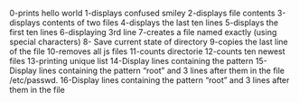 0-prints hello world
1-displays confused smiley
2-displays file contents
3-displays contents of two files
4-displays the last ten lines
5-displays the first ten lines
6-displaying 3rd line
7-creates a file named exactly (using special characters)
8- Save current state of directory
9-copies the last line of the file
10-removes all js files
11-counts directorie
12-counts ten newest files
13-printing unique list
14-Display lines containing the pattern
15-Display lines containing the pattern “root” and 3 lines after them in the file /etc/passwd.
16-Display lines containing the pattern “root” and 3 lines after them in the file  
